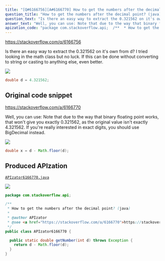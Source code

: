 ```yaml
---
title: "[Q#6166756][A#6166770] How to get the numbers after the decimal point? (java)"
question_title: "How to get the numbers after the decimal point? (java)"
question_text: "Is there an easy way to extract the 0.321562 on it's own from d? I tried looking in the math class but no luck. If this can be done without converting to string or casting to anything else, even better."
answer_text: "Well, you can use: Note that due to the way that binary floating point works, that won't give you exactly 0.321562, as the original value isn't exactly 4.321562. If you're really interested in exact digits, you should use BigDecimal instead."
apization_code: "package com.stackoverflow.api;  /**  * How to get the numbers after the decimal point? (java)  *  * @author APIzator  * @see <a href=\"https://stackoverflow.com/a/6166770\">https://stackoverflow.com/a/6166770</a>  */ public class APIzator6166770 {    public static double getNumber(int d) throws Exception {     return d - Math.floor(d);   } }"
---
```


https://stackoverflow.com/q/6166756

Is there an easy way to extract the 0.321562 on it&#x27;s own from d? I tried looking in the math class but no luck. If this can be done without converting to string or casting to anything else, even better.


<div class="code-logo"><img src="/stackoverflow.png" /></div>

```java
double d = 4.321562;
```


## Original code snippet

https://stackoverflow.com/a/6166770

Well, you can use:
Note that due to the way that binary floating point works, that won&#x27;t give you exactly 0.321562, as the original value isn&#x27;t exactly 4.321562. If you&#x27;re really interested in exact digits, you should use BigDecimal instead.

<div class="code-logo"><img src="/stackoverflow.png" /></div>

```java
double x = d - Math.floor(d);
```

## Produced APIzation

[`APIzator6166770.java`](https://github.com/pasqualesalza/apization/raw/main/data/search/APIzator6166770.java)

<div class="code-logo"><img src="/apizator.png" /></div>

```java
package com.stackoverflow.api;

/**
 * How to get the numbers after the decimal point? (java)
 *
 * @author APIzator
 * @see <a href="https://stackoverflow.com/a/6166770">https://stackoverflow.com/a/6166770</a>
 */
public class APIzator6166770 {

  public static double getNumber(int d) throws Exception {
    return d - Math.floor(d);
  }
}

```